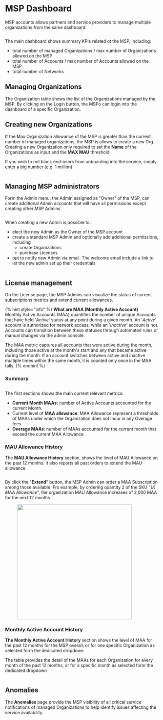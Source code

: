 # MSP Dashboard

MSP accounts allows partners and service providers to manage multiple organizations from the same dashboard.

<figure><img src="../.gitbook/assets/image (79).png" alt=""><figcaption></figcaption></figure>

The main dashboard shows summary KPIs related ot the MSP, including:

* total number of managed Organizations / max number of Organizations allowed on the MSP
* total number of Accounts / max number of Accounts allowed on the MSP
* total number of Networks

## Managing Organizations

The Organization table shows the list of the Organizations managed by the MSP. By clicking on the Login button, the MSPo can login into the dashboard of a specific Organization.



## Creating new Organizations

If the Max Organization allowance of the MSP is greater than the current number of managed organizations, the MSP is allows to create a new Org. Creating a new Organization only required to set the **Name** of the Organizations as input and the **MAX MAU** threshold.

If you wish to not block end-users from onboarding into the service, simply enter a big number (e.g. 1 million)

<figure><img src="../.gitbook/assets/image (285).png" alt=""><figcaption></figcaption></figure>

## Managing MSP administrators

Form the Admin menu, the Admin assigned as "Owner" of the MSP, can create additional Admin accounts that will have all permissions except creating other MSP Admins

<figure><img src="../.gitbook/assets/image (81).png" alt=""><figcaption></figcaption></figure>

When creating a new Admin is possible to:

* elect the new Admin as the Owner of the MSP account
* create a standard MSP Admin and optionally add additional permissions, including
  * create Organizations
  * purchase Licenses
* opt to notify new Admin via email. The welcome email include a link to let the new admin set up their credentials

<figure><img src="../.gitbook/assets/image (340).png" alt=""><figcaption></figcaption></figure>



## License management

On the License page, the MSP Admins can visualize the status of current subscriptions metrics and extend current allowances.



{% hint style="info" %}
**What are MAA (Monthly Active Account)**\
Monthly Active Accounts (MAA) quantifies the number of unique Accounts that have held '_Active_' status at any point during a given month. An '_Active_' account is authorized for network access, while an '_Inactive_' account is not. Accounts can transition between these statuses through automated rules or manual changes via the admin console.

The MAA metric captures all accounts that were active during the month, including those active at the month's start and any that became active during the month. If an account switches between active and inactive multiple times within the same month, it is counted only once in the MAA tally.
{% endhint %}



### Summary

<figure><img src="../.gitbook/assets/image (83).png" alt=""><figcaption></figcaption></figure>

The first sections shows the main current relevant metrics:

* **Current Month MAAs:**  number of Active Accounts accounted for the current Month.&#x20;
* Current level of **MAA allowance**: MAA Allowance represent a thresholds of MAAs under which the Organization does not incur in any Overage fees.
* **Overage MAAs**: number of MAAs accounted for the current  month that exceed the current MAA Allowance

### **MAU Allowance History**

The **MAU Allowance History** section, shows the level of MAU Allowance on the past 12 months. It also reports all past orders to extend the MAU allowance

<figure><img src="../.gitbook/assets/image (84).png" alt=""><figcaption></figcaption></figure>

By click the "**Extend**" button, the MSP Admin can order a MAA Subscription among those available. Fro example, by ordering quantity 2 of the SKU "_1K MAA Allowance_", the organization MAU Allowance increases of 2,000 MAA for the next 12 months

<figure><img src="../.gitbook/assets/image (85).png" alt="" width="375"><figcaption></figcaption></figure>

### **Monthly Active Account History**

**The Monthly Active Account History** section shows the level of MAA for the past 12 months for the MSP overall, or for one specific Organization as selected form the dedicated dropdown.

The table provides the detail of the MAAs for each Organization for every month of the past 12 months, or for a specific month as selected form the dedicated dropdown

<figure><img src="../.gitbook/assets/image (351).png" alt=""><figcaption></figcaption></figure>



## Anomalies

The **Anomalies** page provide the MSP visibility of all critical service notifications of managed Organizations to help identify issues affecting the service availability.

<figure><img src="../.gitbook/assets/image (268).png" alt=""><figcaption></figcaption></figure>

